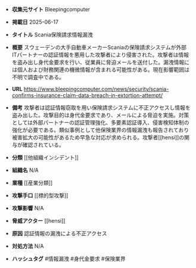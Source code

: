 - **収集元サイト**
Bleepingcomputer

- **掲載日**
2025-06-17

- **タイトル**
Scania保険請求情報漏洩

- **概要**
スウェーデンの大手自動車メーカーScaniaの保険請求システムが外部ITパートナーの認証情報を悪用した攻撃者により侵害された。攻撃者は情報を盗み出し身代金要求を行い、従業員に脅迫メールを送付した。漏洩情報には個人および財務関連の機微情報が含まれる可能性がある。現在影響範囲は不明で調査中である。

- **URL**
https://www.bleepingcomputer.com/news/security/scania-confirms-insurance-claim-data-breach-in-extortion-attempt/

- **備考**
攻撃者は認証情報窃取を用い保険請求システムに不正アクセスし情報を盗み出した。攻撃目的は身代金要求であり、メールによる脅迫を実施。対策としては外部パートナーの認証管理強化、多要素認証導入、侵害検知体制の強化が必要である。類似事例として他保険業界の情報漏洩も報告されており被害拡大の可能性があるため早急な対応が求められる。攻撃者[[hensi]]の関与が確認されている。

- **分類**
[[他組織インシデント]]

- **組織名**
N/A

- **業種**
[[産業分類]]

- **攻撃手口**
[[標的型攻撃]]

- **攻撃影響**
N/A

- **脅威アクター**
[[hensi]]

- **原因**
認証情報の漏洩による不正アクセス

- **対処方法**
N/A

- **ハッシュタグ**
#情報漏洩 #身代金要求 #保険業界
